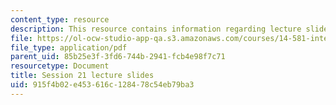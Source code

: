 ```yaml
---
content_type: resource
description: This resource contains information regarding lecture slide 21.
file: https://ol-ocw-studio-app-qa.s3.amazonaws.com/courses/14-581-international-economics-i-spring-2013/915f4b02e453616c128478c54eb79ba3_MIT14_581S13_Lecslides21.pdf
file_type: application/pdf
parent_uid: 85b25e3f-3fd6-744b-2941-fcb4e98f7c71
resourcetype: Document
title: Session 21 lecture slides
uid: 915f4b02-e453-616c-1284-78c54eb79ba3
---
```

